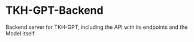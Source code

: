 # TKH-GPT-Backend
Backend server for TKH-GPT, including the API with its endpoints and the Model itself 
